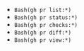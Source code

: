 * `Bash(gh pr list:*)`
* `Bash(gh pr status:*)`
* `Bash(gh pr checks:*)`
* `Bash(gh pr diff:*)`
* `Bash(gh pr view:*)`